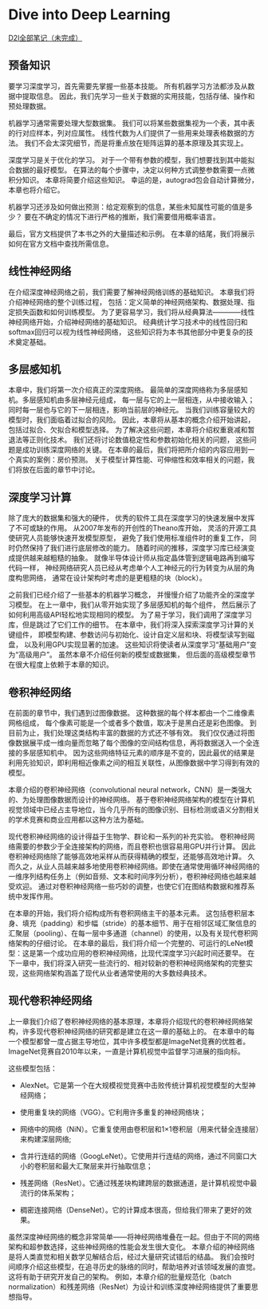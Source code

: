 # Dive into Deep Learning

[D2l全部笔记（未完成）](https://github.com/faiimea)

## 预备知识

要学习深度学习，首先需要先掌握一些基本技能。 所有机器学习方法都涉及从数据中提取信息。 因此，我们先学习一些关于数据的实用技能，包括存储、操作和预处理数据。

机器学习通常需要处理大型数据集。 我们可以将某些数据集视为一个表，其中表的行对应样本，列对应属性。 线性代数为人们提供了一些用来处理表格数据的方法。 我们不会太深究细节，而是将重点放在矩阵运算的基本原理及其实现上。

深度学习是关于优化的学习。 对于一个带有参数的模型，我们想要找到其中能拟合数据的最好模型。 在算法的每个步骤中，决定以何种方式调整参数需要一点微积分知识。 本章将简要介绍这些知识。 幸运的是，autograd包会自动计算微分，本章也将介绍它。

机器学习还涉及如何做出预测：给定观察到的信息，某些未知属性可能的值是多少？ 要在不确定的情况下进行严格的推断，我们需要借用概率语言。

最后，官方文档提供了本书之外的大量描述和示例。 在本章的结尾，我们将展示如何在官方文档中查找所需信息。

## 线性神经网络

在介绍深度神经网络之前，我们需要了解神经网络训练的基础知识。 本章我们将介绍神经网络的整个训练过程， 包括：定义简单的神经网络架构、数据处理、指定损失函数和如何训练模型。 为了更容易学习，我们将从经典算法————线性神经网络开始，介绍神经网络的基础知识。 经典统计学习技术中的线性回归和softmax回归可以视为线性神经网络， 这些知识将为本书其他部分中更复杂的技术奠定基础。

## 多层感知机

本章中，我们将第一次介绍真正的深度网络。 最简单的深度网络称为多层感知机。多层感知机由多层神经元组成， 每一层与它的上一层相连，从中接收输入； 同时每一层也与它的下一层相连，影响当前层的神经元。 当我们训练容量较大的模型时，我们面临着过拟合的风险。 因此，本章将从基本的概念介绍开始讲起，包括过拟合、欠拟合和模型选择。 为了解决这些问题，本章将介绍权重衰减和暂退法等正则化技术。 我们还将讨论数值稳定性和参数初始化相关的问题， 这些问题是成功训练深度网络的关键。 在本章的最后，我们将把所介绍的内容应用到一个真实的案例：房价预测。 关于模型计算性能、可伸缩性和效率相关的问题，我们将放在后面的章节中讨论。

## 深度学习计算

除了庞大的数据集和强大的硬件， 优秀的软件工具在深度学习的快速发展中发挥了不可或缺的作用。 从2007年发布的开创性的Theano库开始， 灵活的开源工具使研究人员能够快速开发模型原型， 避免了我们使用标准组件时的重复工作， 同时仍然保持了我们进行底层修改的能力。 随着时间的推移，深度学习库已经演变成提供越来越粗糙的抽象。 就像半导体设计师从指定晶体管到逻辑电路再到编写代码一样， 神经网络研究人员已经从考虑单个人工神经元的行为转变为从层的角度构思网络， 通常在设计架构时考虑的是更粗糙的块（block）。

之前我们已经介绍了一些基本的机器学习概念， 并慢慢介绍了功能齐全的深度学习模型。 在上一章中，我们从零开始实现了多层感知机的每个组件， 然后展示了如何利用高级API轻松地实现相同的模型。 为了易于学习，我们调用了深度学习库，但是跳过了它们工作的细节。 在本章中，我们将深入探索深度学习计算的关键组件， 即模型构建、参数访问与初始化、设计自定义层和块、将模型读写到磁盘， 以及利用GPU实现显著的加速。 这些知识将使读者从深度学习“基础用户”变为“高级用户”。 虽然本章不介绍任何新的模型或数据集， 但后面的高级模型章节在很大程度上依赖于本章的知识。

## 卷积神经网络

在前面的章节中，我们遇到过图像数据。 这种数据的每个样本都由一个二维像素网格组成， 每个像素可能是一个或者多个数值，取决于是黑白还是彩色图像。 到目前为止，我们处理这类结构丰富的数据的方式还不够有效。 我们仅仅通过将图像数据展平成一维向量而忽略了每个图像的空间结构信息，再将数据送入一个全连接的多层感知机中。 因为这些网络特征元素的顺序是不变的，因此最优的结果是利用先验知识，即利用相近像素之间的相互关联性，从图像数据中学习得到有效的模型。

本章介绍的卷积神经网络（convolutional neural network，CNN）是一类强大的、为处理图像数据而设计的神经网络。 基于卷积神经网络架构的模型在计算机视觉领域中已经占主导地位，当今几乎所有的图像识别、目标检测或语义分割相关的学术竞赛和商业应用都以这种方法为基础。

现代卷积神经网络的设计得益于生物学、群论和一系列的补充实验。 卷积神经网络需要的参数少于全连接架构的网络，而且卷积也很容易用GPU并行计算。 因此卷积神经网络除了能够高效地采样从而获得精确的模型，还能够高效地计算。 久而久之，从业人员越来越多地使用卷积神经网络。即使在通常使用循环神经网络的一维序列结构任务上（例如音频、文本和时间序列分析），卷积神经网络也越来越受欢迎。 通过对卷积神经网络一些巧妙的调整，也使它们在图结构数据和推荐系统中发挥作用。

在本章的开始，我们将介绍构成所有卷积网络主干的基本元素。 这包括卷积层本身、填充（padding）和步幅（stride）的基本细节、用于在相邻区域汇聚信息的汇聚层（pooling）、在每一层中多通道（channel）的使用，以及有关现代卷积网络架构的仔细讨论。 在本章的最后，我们将介绍一个完整的、可运行的LeNet模型：这是第一个成功应用的卷积神经网络，比现代深度学习兴起时间还要早。 在下一章中，我们将深入研究一些流行的、相对较新的卷积神经网络架构的完整实现，这些网络架构涵盖了现代从业者通常使用的大多数经典技术。

## 现代卷积神经网络

上一章我们介绍了卷积神经网络的基本原理，本章将介绍现代的卷积神经网络架构，许多现代卷积神经网络的研究都是建立在这一章的基础上的。 在本章中的每一个模型都曾一度占据主导地位，其中许多模型都是ImageNet竞赛的优胜者。ImageNet竞赛自2010年以来，一直是计算机视觉中监督学习进展的指向标。

这些模型包括：

* AlexNet。它是第一个在大规模视觉竞赛中击败传统计算机视觉模型的大型神经网络；

* 使用重复块的网络（VGG）。它利用许多重复的神经网络块；

* 网络中的网络（NiN）。它重复使用由卷积层和1×1卷积层（用来代替全连接层）来构建深层网络;

* 含并行连结的网络（GoogLeNet）。它使用并行连结的网络，通过不同窗口大小的卷积层和最大汇聚层来并行抽取信息；

* 残差网络（ResNet）。它通过残差块构建跨层的数据通道，是计算机视觉中最流行的体系架构；

* 稠密连接网络（DenseNet）。它的计算成本很高，但给我们带来了更好的效果。

虽然深度神经网络的概念非常简单——将神经网络堆叠在一起。但由于不同的网络架构和超参数选择，这些神经网络的性能会发生很大变化。 本章介绍的神经网络是将人类直觉和相关数学见解结合后，经过大量研究试错后的结晶。 我们会按时间顺序介绍这些模型，在追寻历史的脉络的同时，帮助培养对该领域发展的直觉。这将有助于研究开发自己的架构。 例如，本章介绍的批量规范化（batch normalization）和残差网络（ResNet）为设计和训练深度神经网络提供了重要思想指导。
